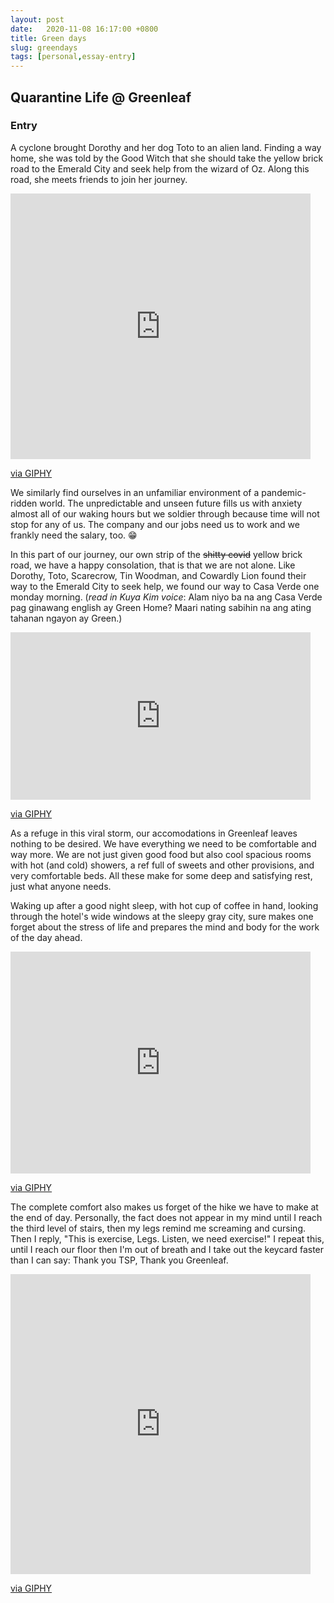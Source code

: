```yaml
---
layout: post
date:   2020-11-08 16:17:00 +0800
title: Green days
slug: greendays
tags: [personal,essay-entry]
---
```


## Quarantine Life @ Greenleaf
### Entry

A cyclone brought Dorothy and her dog Toto to an alien land. Finding a way home, she was told by the Good Witch that she should take the yellow brick road to the Emerald City and seek help from the wizard of Oz. Along this road, she meets friends to join her journey.

<iframe src="https://giphy.com/embed/13eay0HFG25jy0" width="480" height="425" frameBorder="0" class="giphy-embed" allowFullScreen></iframe><p><a href="https://giphy.com/gifs/wizard-of-oz-13eay0HFG25jy0">via GIPHY</a></p>

We similarly find ourselves in an unfamiliar environment of a pandemic-ridden world. The unpredictable and unseen future fills us with anxiety almost all of our waking hours but we soldier through because time will not stop for any of us. The company and our jobs need us to work and we frankly need the salary, too. 😁

In this part of our journey, our own strip of the ~~shitty covid~~ yellow brick road, we have a happy consolation, that is that we are not alone. Like Dorothy, Toto, Scarecrow, Tin Woodman, and Cowardly Lion found their way to the Emerald City to seek help, we found our way to Casa Verde one monday morning. (*read in Kuya Kim voice*: Alam niyo ba na ang Casa Verde pag ginawang english ay Green Home? Maari nating sabihin na ang ating tahanan ngayon ay Green.)

<iframe src="https://giphy.com/embed/iEivb6DyFoJJm" width="480" height="268" frameBorder="0" class="giphy-embed" allowFullScreen></iframe><p><a href="https://giphy.com/gifs/cat-glasses-iEivb6DyFoJJm">via GIPHY</a></p>

As a refuge in this viral storm, our accomodations in Greenleaf leaves nothing to be desired. We have everything we need to be comfortable and way more. We are not just given good food but also cool spacious rooms with hot (and cold) showers, a ref full of sweets and other provisions, and very comfortable beds. All these make for some deep and satisfying rest, just what anyone needs.

Waking up after a good night sleep, with hot cup of coffee in hand, looking through the hotel's wide windows at the sleepy gray city, sure makes one forget about the stress of life and prepares the mind and body for the work of the day ahead. 

<iframe src="https://giphy.com/embed/3nbxypT20Ulmo" width="480" height="355" frameBorder="0" class="giphy-embed" allowFullScreen></iframe><p><a href="https://giphy.com/gifs/coffee-morning-3nbxypT20Ulmo">via GIPHY</a></p>

The complete comfort also makes us forget of the hike we have to make at the end of day. Personally, the fact does not appear in my mind until I reach the third level of stairs, then my legs remind me screaming and cursing. Then I reply, "This is exercise, Legs. Listen, we need exercise!" I repeat this, until I reach our floor then I'm out of breath and I take out the keycard faster than I can say: Thank you TSP, Thank you Greenleaf. 

<iframe src="https://giphy.com/embed/26gsjCZpPolPr3sBy" width="480" height="480" frameBorder="0" class="giphy-embed" allowFullScreen></iframe><p><a href="https://giphy.com/gifs/latenightseth-thanks-thank-you-26gsjCZpPolPr3sBy">via GIPHY</a></p>
